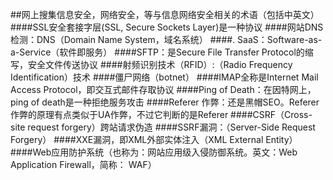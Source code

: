  ##网上搜集信息安全，网络安全，等与信息网络安全相关的术语（包括中英文）
####SSL安全套接字层(SSL, Secure Sockets Layer)是一种协议
####网站DNS检测：DNS（Domain Name System，域名系统）
####. SaaS：Software-as-a-Service（软件即服务）
####SFTP：是Secure File Transfer Protocol的缩写，安全文件传送协议
####射频识别技术（RFID）:（Radio Frequency Identification）技术
####僵尸网络（botnet）
####IMAP全称是Internet Mail Access Protocol，即交互式邮件存取协议
####Ping of Death：在因特网上，ping of death是一种拒绝服务攻击
####Referer 作弊：还是黑帽SEO。Referer作弊的原理有点类似于UA作弊，不过它判断的是Referer
####CSRF（Cross-site request forgery）跨站请求伪造
####SSRF漏洞：（Server-Side Request Forgery）
####XXE漏洞，即XML外部实体注入（XML External Entity）
####Web应用防护系统（也称为：网站应用级入侵防御系统。英文：Web Application Firewall，简称： WAF）

